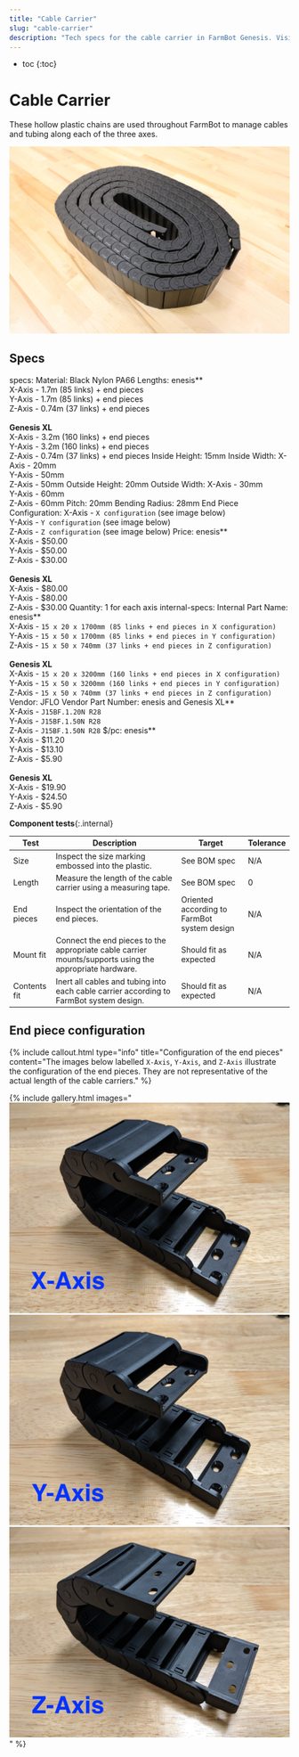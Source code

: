 ```yaml
---
title: "Cable Carrier"
slug: "cable-carrier"
description: "Tech specs for the cable carrier in FarmBot Genesis. Visit [our shop](http://shop.farm.bot) to purchase parts."
---
```


* toc
{:toc}

# Cable Carrier

These hollow plastic chains are used throughout FarmBot to manage cables and tubing along each of the three axes.

![Cable Carrier](_images/cable_carrier.jpg)

## Specs

specs:
  Material: Black Nylon PA66
  Lengths: enesis**<br>X-Axis - 1.7m (85 links) + end pieces<br>Y-Axis - 1.7m (85 links) + end pieces<br>Z-Axis - 0.74m (37 links) + end pieces<br><br>**Genesis XL**<br>X-Axis - 3.2m (160 links) + end pieces<br>Y-Axis - 3.2m (160 links) + end pieces<br>Z-Axis - 0.74m (37 links) + end pieces
  Inside Height: 15mm
  Inside Width: X-Axis - 20mm<br>Y-Axis - 50mm<br>Z-Axis - 50mm
  Outside Height: 20mm
  Outside Width: X-Axis - 30mm<br>Y-Axis - 60mm<br>Z-Axis - 60mm
  Pitch: 20mm
  Bending Radius: 28mm
  End Piece Configuration: X-Axis - `X configuration` (see image below)<br>Y-Axis - `Y configuration` (see image below)<br>Z-Axis - `Z configuration` (see image below)
  Price: enesis**<br>X-Axis - $50.00<br>Y-Axis - $50.00<br>Z-Axis - $30.00<br><br>**Genesis XL**<br>X-Axis - $80.00<br>Y-Axis - $80.00<br>Z-Axis - $30.00
  Quantity: 1 for each axis
internal-specs:
  Internal Part Name: enesis**<br>X-Axis - `15 x 20 x 1700mm (85 links + end pieces in X configuration)`<br>Y-Axis - `15 x 50 x 1700mm (85 links + end pieces in Y configuration)`<br>Z-Axis - `15 x 50 x 740mm (37 links + end pieces in Z configuration)`<br><br>**Genesis XL**<br>X-Axis - `15 x 20 x 3200mm (160 links + end pieces in X configuration)`<br>Y-Axis - `15 x 50 x 3200mm (160 links + end pieces in Y configuration)`<br>Z-Axis - `15 x 50 x 740mm (37 links + end pieces in Z configuration)`
  Vendor: JFLO
  Vendor Part Number: enesis and Genesis XL**<br>X-Axis - `J15BF.1.20N R28`<br>Y-Axis - `J15BF.1.50N R28`<br>Z-Axis - `J15BF.1.50N R28`
  $/pc: enesis**<br>X-Axis - $11.20<br>Y-Axis - $13.10<br>Z-Axis - $5.90<br><br>**Genesis XL**<br>X-Axis - $19.90<br>Y-Axis - $24.50<br>Z-Axis - $5.90

**Component tests**{:.internal}

|Test         |Description  |Target       |Tolerance    |
|-------------|-------------|-------------|-------------|
|Size         |Inspect the size marking embossed into the plastic.|See BOM spec|N/A
|Length       |Measure the length of the cable carrier using a measuring tape.|See BOM spec|0
|End pieces   |Inspect the orientation of the end pieces.|Oriented according to FarmBot system design|N/A
|Mount fit    |Connect the end pieces to the appropriate cable carrier mounts/supports using the appropriate hardware.|Should fit as expected|N/A
|Contents fit |Inert all cables and tubing into each cable carrier according to FarmBot system design.|Should fit as expected|N/A

## End piece configuration

{%
include callout.html
type="info"
title="Configuration of the end pieces"
content="The images below labelled `X-Axis`, `Y-Axis`, and `Z-Axis` illustrate the configuration of the end pieces. They are not representative of the actual length of the cable carriers."
%}

{% include gallery.html images="
![End pieces configuration - X](_images/cable_carrier_end_piece_configuration_x.jpg)
![End pieces configuration - Y](_images/cable_carrier_end_piece_configuration_y.jpg)
![End pieces configuration - Z](_images/cable_carrier_end_piece_configuration_z.jpg)
" %}
